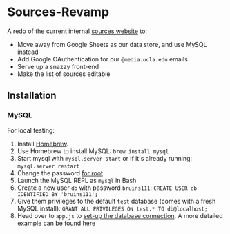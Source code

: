 # Sources-Revamp

A redo of the current internal [sources website](sources.dailybruin.com) to:

- Move away from Google Sheets as our data store, and use MySQL instead
- Add Google OAuthentication for our `@media.ucla.edu` emails
- Serve up a snazzy front-end
- Make the list of sources editable


## Installation 


### MySQL 

For local testing: 

1. Install [Homebrew](http://brew.sh).
2. Use Homebrew to install MySQL: `brew install mysql`
3. Start mysql with `mysql.server start` or if it's already running:
   `mysql.server restart`
4. Change the password [for root](http://www.cyberciti.biz/faq/mysql-change-root-password/)
5. Launch the MySQL REPL as `mysql` in Bash
6. Create a new user `db` with password `bruins111`: `CREATE USER db IDENTIFIED
   BY 'bruins111';`
7. Give them privileges to the default `test` database (comes with a fresh
   MySQL install): `GRANT ALL PRIVILEGES ON test.* TO db@localhost;`
8. Head over to `app.js` to [set-up the database connection](http://expressjs.com/guide/database-integration.html#mysql). A more detailed example can be found [here](https://gist.github.com/clarle/3180770)










